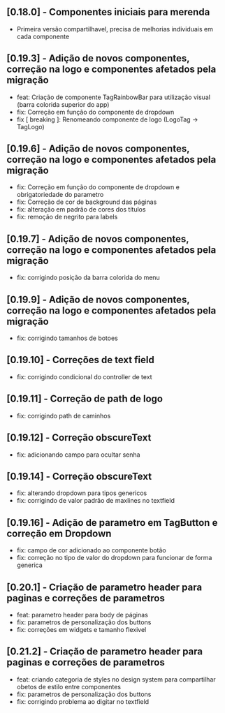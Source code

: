 ## [0.18.0] - Componentes iniciais para merenda

* Primeira versão compartilhavel, precisa de melhorias individuais em cada componente

## [0.19.3] - Adição de novos componentes, correção na logo e componentes afetados pela migração

* feat: Criação de componente TagRainbowBar para utilização visual (barra colorida superior do app)
* fix: Correção em função do componente de dropdown
* fix [ breaking ]: Renomeando componente de logo (LogoTag -> TagLogo)

## [0.19.6] - Adição de novos componentes, correção na logo e componentes afetados pela migração

* fix: Correção em função do componente de dropdown e obrigatoriedade do parametro
* fix: Correção de cor de background das páginas
* fix: alteração em padrão de cores dos títulos
* fix: remoção de negrito para labels

## [0.19.7] - Adição de novos componentes, correção na logo e componentes afetados pela migração

* fix: corrigindo posição da barra colorida do menu 

## [0.19.9] - Adição de novos componentes, correção na logo e componentes afetados pela migração

* fix: corrigindo tamanhos de botoes 

## [0.19.10] - Correções de text field

* fix: corrigindo condicional do controller de text 

## [0.19.11] - Correção de path de logo

* fix: corrigindo path de caminhos

## [0.19.12] - Correção obscureText

* fix: adicionando campo para ocultar senha

## [0.19.14] - Correção obscureText

* fix: alterando dropdown para tipos genericos
* fix: corrigindo de valor padrão de maxlines no textfield
## [0.19.16] - Adição de parametro em TagButton e correção em Dropdown

* fix: campo de cor adicionado ao componente botão 
* fix: correção no tipo de valor do dropdown para funcionar de forma generica

## [0.20.1] - Criação de parametro header para paginas e correções de parametros

* feat: parametro header para body de páginas
* fix: parametros de personalização dos buttons
* fix: correções em widgets e tamanho flexivel

## [0.21.2] - Criação de parametro header para paginas e correções de parametros

* feat: criando categoria de styles no design system para compartilhar obetos de
        estilo entre componentes
* fix: parametros de personalização dos buttons
* fix: corrigindo problema ao digitar no textfield

